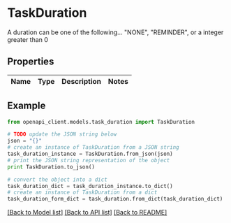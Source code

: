 # TaskDuration

A duration can be one of the following... \"NONE\", \"REMINDER\", or a integer greater than 0

## Properties
Name | Type | Description | Notes
------------ | ------------- | ------------- | -------------

## Example

```python
from openapi_client.models.task_duration import TaskDuration

# TODO update the JSON string below
json = "{}"
# create an instance of TaskDuration from a JSON string
task_duration_instance = TaskDuration.from_json(json)
# print the JSON string representation of the object
print TaskDuration.to_json()

# convert the object into a dict
task_duration_dict = task_duration_instance.to_dict()
# create an instance of TaskDuration from a dict
task_duration_form_dict = task_duration.from_dict(task_duration_dict)
```
[[Back to Model list]](../README.md#documentation-for-models) [[Back to API list]](../README.md#documentation-for-api-endpoints) [[Back to README]](../README.md)


